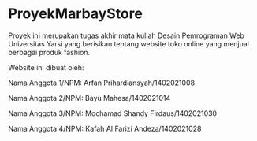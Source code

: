 # ProyekMarbayStore
Proyek ini merupakan tugas akhir mata kuliah Desain Pemrograman Web Universitas Yarsi yang berisikan tentang website 
toko online yang menjual berbagai produk fashion.

Website ini dibuat oleh:

Nama Anggota 1/NPM: Arfan Prihardiansyah/1402021008

Nama Anggota 2/NPM: Bayu Mahesa/1402021014

Nama Anggota 3/NPM: Mochamad Shandy Firdaus/1402021030

Nama Anggota 4/NPM: Kafah Al Farizi Andeza/1402021028

